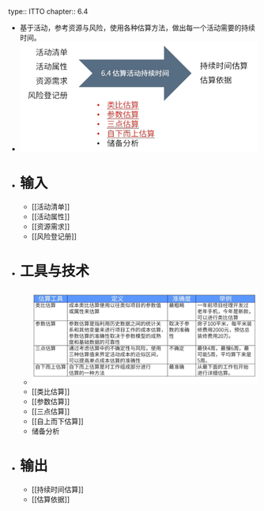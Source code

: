 type:: ITTO
chapter:: 6.4

- 基于活动，参考资源与风险，使用各种估算方法，做出每一个活动需要的持续时间。
- ![image.png](../assets/image_1747749692289_0.png)
- # 输入
	- [[活动清单]]
	- [[活动属性]]
	- [[资源需求]]
	- [[风险登记册]]
- # 工具与技术
	- ![image.png](../assets/image_1747751951678_0.png)
	- [[类比估算]]
	- [[参数估算]]
	- [[三点估算]]
	- [[自上而下估算]]
	- 储备分析
- # 输出
	- [[持续时间估算]]
	- [[估算依据]]